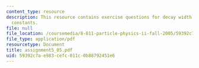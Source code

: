 ```yaml
---
content_type: resource
description: This resource contains exercise questions for decay width and higgs coupling
  constants.
file: null
file_location: /coursemedia/8-811-particle-physics-ii-fall-2005/59392c7ae983cefc011c0b88792451e6_assignment5_05.pdf
file_type: application/pdf
resourcetype: Document
title: assignment5_05.pdf
uid: 59392c7a-e983-cefc-011c-0b88792451e6
---
```

